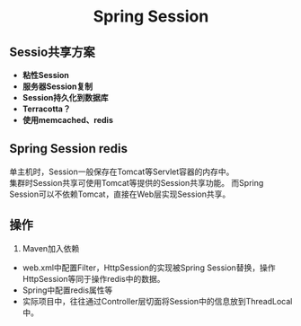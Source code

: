 # <center>Spring Session</center>

## Sessio共享方案  
- **粘性Session**
- **服务器Session复制**
- **Session持久化到数据库**
- **Terracotta？**
- **使用memcached、redis**

## Spring Session redis
单主机时，Session一般保存在Tomcat等Servlet容器的内存中。  
集群时Session共享可使用Tomcat等提供的Session共享功能。
而Spring Session可以不依赖Tomcat，直接在Web层实现Session共享。

## 操作
1. Maven加入依赖
- web.xml中配置Filter，HttpSession的实现被Spring Session替换，操作HttpSession等同于操作redis中的数据。
- Spring中配置redis属性等
- 实际项目中，往往通过Controller层切面将Session中的信息放到ThreadLocal中。
